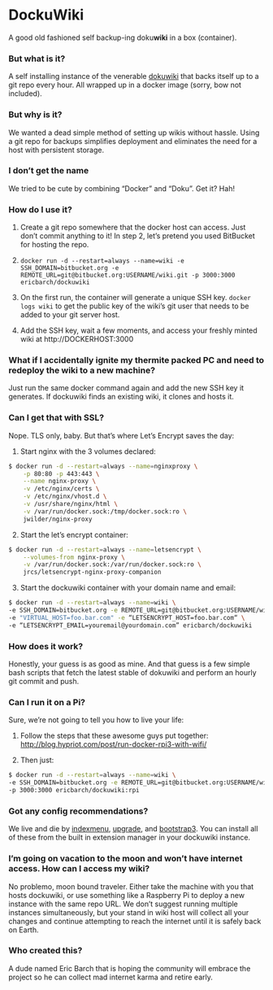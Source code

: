 # DockuWiki
A good old fashioned self backup-ing doku**wiki** in a box (container).


### But what is it?
A self installing instance of the venerable [dokuwiki](https://dokuwiki.org) that backs itself up to a git repo every hour. All wrapped up in a docker image (sorry, bow not included).


### But why is it?
We wanted a dead simple method of setting up wikis without hassle. Using a git repo for backups simplifies deployment and eliminates the need for a host with persistent storage.


### I don’t get the name
We tried to be cute by combining “Docker” and “Doku”. Get it? Hah!


### How do I use it?
1. Create a git repo somewhere that the docker host can access. Just don’t commit anything to it! In step 2, let’s pretend you used BitBucket for hosting the repo.


2. ```docker run -d --restart=always --name=wiki -e SSH_DOMAIN=bitbucket.org -e REMOTE_URL=git@bitbucket.org:USERNAME/wiki.git -p 3000:3000 ericbarch/dockuwiki```


3. On the first run, the container will generate a unique SSH key. ```docker logs wiki``` to get the public key of the wiki’s git user that needs to be added to your git server host.


4. Add the SSH key, wait a few moments, and access your freshly minted wiki at http://DOCKERHOST:3000


### What if I accidentally ignite my thermite packed PC and need to redeploy the wiki to a new machine?
Just run the same docker command again and add the new SSH key it generates. If dockuwiki finds an existing wiki, it clones and hosts it.


### Can I get that with SSL?
Nope. TLS only, baby. But that’s where Let’s Encrypt saves the day:

1. Start nginx with the 3 volumes declared:
```bash
$ docker run -d --restart=always --name=nginxproxy \
    -p 80:80 -p 443:443 \
    --name nginx-proxy \
    -v /etc/nginx/certs \
    -v /etc/nginx/vhost.d \
    -v /usr/share/nginx/html \
    -v /var/run/docker.sock:/tmp/docker.sock:ro \
    jwilder/nginx-proxy
```

2. Start the let’s encrypt container:
```bash
$ docker run -d --restart=always --name=letsencrypt \
    --volumes-from nginx-proxy \
    -v /var/run/docker.sock:/var/run/docker.sock:ro \
    jrcs/letsencrypt-nginx-proxy-companion
```

3. Start the dockuwiki container with your domain name and email:

```bash
$ docker run -d --restart=always --name=wiki \ 
-e SSH_DOMAIN=bitbucket.org -e REMOTE_URL=git@bitbucket.org:USERNAME/wiki.git \
-e "VIRTUAL_HOST=foo.bar.com" -e “LETSENCRYPT_HOST=foo.bar.com“ \
-e “LETSENCRYPT_EMAIL=youremail@yourdomain.com” ericbarch/dockuwiki
```


### How does it work?
Honestly, your guess is as good as mine. And that guess is a few simple bash scripts that fetch the latest stable of dokuwiki and perform an hourly git commit and push.


### Can I run it on a Pi?
Sure, we’re not going to tell you how to live your life:

1. Follow the steps that these awesome guys put together: http://blog.hypriot.com/post/run-docker-rpi3-with-wifi/


2. Then just:
```bash
$ docker run -d --restart=always --name=wiki \
-e SSH_DOMAIN=bitbucket.org -e REMOTE_URL=git@bitbucket.org:USERNAME/wiki.git \
-p 3000:3000 ericbarch/dockuwiki:rpi
```


### Got any config recommendations?
We live and die by [indexmenu](https://www.dokuwiki.org/plugin:indexmenu), [upgrade](https://www.dokuwiki.org/plugin:upgrade), and [bootstrap3](https://www.dokuwiki.org/template:bootstrap3). You can install all of these from the built in extension manager in your dockuwiki instance.


### I’m going on vacation to the moon and won’t have internet access. How can I access my wiki?
No problemo, moon bound traveler. Either take the machine with you that hosts dockuwiki, or use something like a Raspberry Pi to deploy a new instance with the same repo URL. We don’t suggest running multiple instances simultaneously, but your stand in wiki host will collect all your changes and continue attempting to reach the internet until it is safely back on Earth.


### Who created this?
A dude named Eric Barch that is hoping the community will embrace the project so he can collect mad internet karma and retire early.
